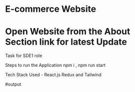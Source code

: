 # E-commerce Website 
# Open Website from the About Section link for latest Update

Task for SDE1 role

Steps to run the Application
npm i ,
npm run start


Tech Stack Used - React.js Redux and Tailwind

#output

















